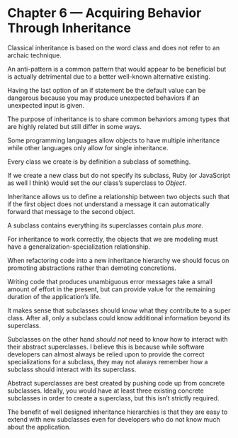 # Chapter 6 — Acquiring Behavior Through Inheritance

Classical inheritance is based on the word class and does not refer to an archaic technique.

An anti-pattern is a common pattern that would appear to be beneficial but is actually detrimental due to a better well-known alternative existing.

Having the last option of an if statement be the default value can be dangerous because you may produce unexpected behaviors if an unexpected input is given.

The purpose of inheritance is to share common behaviors among types that are highly related but still differ in some ways.

Some programming languages allow objects to have multiple inheritance while other languages only allow for single inheritance.

Every class we create is by definition a subclass of something.

If we create a new class but do not specify its subclass, Ruby (or JavaScript as well I think) would set the our class’s superclass to _Object_.

Inheritance allows us to define a relationship between two objects such that if the first object does not understand a message it can automatically forward that message to the second object.

A subclass contains everything its superclasses contain _plus more._

For inheritance to work correctly, the objects that we are modeling must have a generalization-specialization relationship.

When refactoring code into a new inheritance hierarchy we should focus on promoting abstractions rather than demoting concretions.

Writing code that produces unambiguous error messages take a small amount of effort in the present, but can provide value for the remaining duration of the application’s life.

It makes sense that subclasses should know what they contribute to a super class. After all, only a subclass could know additional information beyond its superclass.

Subclasses on the other hand _should not_ need to know how to interact with their abstract superclasses. I believe this is because while software developers can almost always be relied upon to provide the correct specializations for a subclass, they may not always remember how a subclass should interact with its superclass.

Abstract superclasses are best created by pushing code up from concrete subclasses. Ideally, you would have at least three existing concrete subclasses in order to create a superclass, but this isn’t strictly required.

The benefit of well designed inheritance hierarchies is that they are easy to extend with new subclasses even for developers who do not know much about the application.
